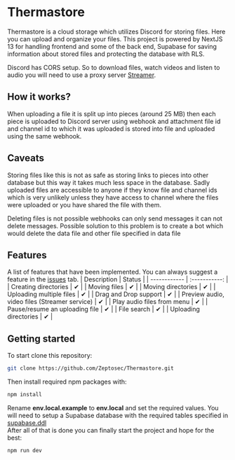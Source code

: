 # Thermastore
Thermastore is a cloud storage which utilizes Discord for storing files. Here you can upload and organize your files. This project is powered by NextJS 13 for handling frontend and some of the back end, Supabase for saving information about stored files and protecting the database with RLS.  
  
Discord has CORS setup. So to download files, watch videos and listen to audio you will need to use a proxy server [Streamer](https://github.com/Zeptosec/Streamer).

## How it works?
When uploading a file it is split up into pieces (around 25 MB) then each piece is uploaded to Discord server using webhook and attachment file id and channel id to which it was uploaded is stored into file and uploaded using the same webhook.

## Caveats
Storing files like this is not as safe as storing links to pieces into other database but this way it takes much less space in the database. Sadly uploaded files are accessible to anyone if they know file and channel ids which is very unlikely unless they have access to channel where the files were uploaded or you have shared the file with them.  
  
Deleting files is not possible webhooks can only send messages it can not delete messages. Possible solution to this problem is to create a bot which would delete the data file and other file specified in data file

## Features
A list of features that have been implemented. You can always suggest a feature in the [issues](https://github.com/Zeptosec/Thermastore/issues) tab.
| Description | Status |
| ------------ | :-----------: |
| Creating directories   |  ✔ |
| Moving files  | ✔ |
| Moving directories  | ✔ |
| Uploading multiple files  | ✔  |
| Drag and Drop support  | ✔  |
| Preview audio, video files (Streamer service)  | ✔  |
| Play audio files from menu  | ✔  |
| Pause/resume an uploading file  | ✔ |
| File search | ✔ |
| Uploading directories | ✔ |

## Getting started
To start clone this repository:
```sh
git clone https://github.com/Zeptosec/Thermastore.git
```
Then install required npm packages with:
```sh
npm install
```
Rename **env.local.example** to **env.local** and set the required values. You will need to setup a Supabase database with the required tables specified in [supabase.ddl](supabase.ddl)  
After all of that is done you can finally start the project and hope for the best:
```sh
npm run dev
```


